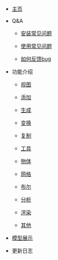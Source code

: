 <!-- docs/_sidebar.md --> 

+ [主页](./README.md "主页")

+ Q&A

    + [安装常见问题](./QA/安装常见问题.md)
	
	+ [使用常见问题](./QA/使用常见问题.md)

	+ [如何反馈bug](./QA/bugReport.md)

[//]: # (	+ [测试]&#40;./QA/test.md&#41;)


+ 功能介绍

  + [视图](./Func/视图.md)

  + [添加](./Func/添加.md)

  + [生成](./Func/生成.md)

  + [变换](./Func/变换.md)

  + [复制](./Func/复制.md)

  + [工具](./Func/工具.md)

  + [物体](./Func/物体.md)

  + [网格](./Func/网格.md)

  + [布尔](./Func/布尔.md)

  + [分析](./Func/分析.md)

  + [渲染](./Func/渲染.md)

  + [其他](./Func/其他.md)
	
+ [模型展示](./Show/models.md)

+ 更新日志